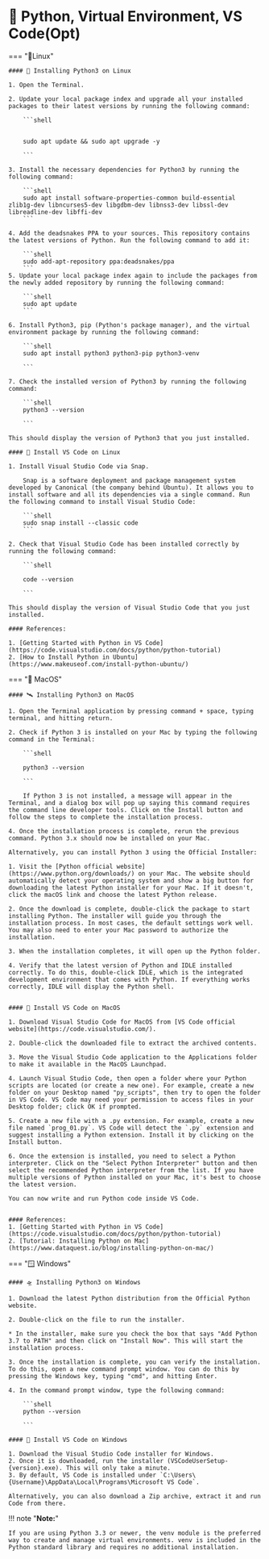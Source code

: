 # 🔑 **Python, Virtual Environment, VS Code(Opt)**

=== "🐧Linux"

    #### 🚀 Installing Python3 on Linux
    
    1. Open the Terminal.

    2. Update your local package index and upgrade all your installed packages to their latest versions by running the following command:

        ```shell


        sudo apt update && sudo apt upgrade -y

        ```
    
    3. Install the necessary dependencies for Python3 by running the following command:

        ```shell
        sudo apt install software-properties-common build-essential zlib1g-dev libncurses5-dev libgdbm-dev libnss3-dev libssl-dev libreadline-dev libffi-dev
        ```

    4. Add the deadsnakes PPA to your sources. This repository contains the latest versions of Python. Run the following command to add it:

        ```shell
        sudo add-apt-repository ppa:deadsnakes/ppa
        ```
    5. Update your local package index again to include the packages from the newly added repository by running the following command:

        ```shell
        sudo apt update
        ```

    6. Install Python3, pip (Python's package manager), and the virtual environment package by running the following command:
    
        ```shell
        sudo apt install python3 python3-pip python3-venv

        ```

    7. Check the installed version of Python3 by running the following command:
    
        ```shell
        python3 --version

        ```

    This should display the version of Python3 that you just installed.

    #### 🎨 Install VS Code on Linux

    1. Install Visual Studio Code via Snap. 
    
        Snap is a software deployment and package management system developed by Canonical (the company behind Ubuntu). It allows you to install software and all its dependencies via a single command. Run the following command to install Visual Studio Code:

        ```shell
        sudo snap install --classic code
        ``` 

    2. Check that Visual Studio Code has been installed correctly by running the following command:

        ```shell

        code --version

        ```

    This should display the version of Visual Studio Code that you just installed.

    #### References: 

    1. [Getting Started with Python in VS Code](https://code.visualstudio.com/docs/python/python-tutorial) 
    2. [How to Install Python in Ubuntu](https://www.makeuseof.com/install-python-ubuntu/)

=== "🍎 MacOS"

    #### 🛰️ Installing Python3 on MacOS

    1. Open the Terminal application by pressing command + space, typing terminal, and hitting return.

    2. Check if Python 3 is installed on your Mac by typing the following command in the Terminal:

        ```shell
        
        python3 --version

        ```

        If Python 3 is not installed, a message will appear in the Terminal, and a dialog box will pop up saying this command requires the command line developer tools. Click on the Install button and follow the steps to complete the installation process.

    4. Once the installation process is complete, rerun the previous command. Python 3.x should now be installed on your Mac.

    Alternatively, you can install Python 3 using the Official Installer:

    1. Visit the [Python official website](https://www.python.org/downloads/) on your Mac. The website should automatically detect your operating system and show a big button for downloading the latest Python installer for your Mac. If it doesn't, click the macOS link and choose the latest Python release.

    2. Once the download is complete, double-click the package to start installing Python. The installer will guide you through the installation process. In most cases, the default settings work well. You may also need to enter your Mac password to authorize the installation.

    3. When the installation completes, it will open up the Python folder.

    4. Verify that the latest version of Python and IDLE installed correctly. To do this, double-click IDLE, which is the integrated development environment that comes with Python. If everything works correctly, IDLE will display the Python shell.


    #### 🎨 Install VS Code on MacOS

    1. Download Visual Studio Code for MacOS from [VS Code official website](https://code.visualstudio.com/).

    2. Double-click the downloaded file to extract the archived contents.

    3. Move the Visual Studio Code application to the Applications folder to make it available in the MacOS Launchpad.

    4. Launch Visual Studio Code, then open a folder where your Python scripts are located (or create a new one). For example, create a new folder on your Desktop named "py_scripts", then try to open the folder in VS Code. VS Code may need your permission to access files in your Desktop folder; click OK if prompted.

    5. Create a new file with a .py extension. For example, create a new file named `prog_01.py`. VS Code will detect the `.py` extension and suggest installing a Python extension. Install it by clicking on the Install button.

    6. Once the extension is installed, you need to select a Python interpreter. Click on the "Select Python Interpreter" button and then select the recommended Python interpreter from the list. If you have multiple versions of Python installed on your Mac, it's best to choose the latest version.

    You can now write and run Python code inside VS Code.


    #### References: 
    1. [Getting Started with Python in VS Code](https://code.visualstudio.com/docs/python/python-tutorial)
    2. [Tutorial: Installing Python on Mac](https://www.dataquest.io/blog/installing-python-on-mac/)
    

=== "🪟 Windows"

    #### 🛸 Installing Python3 on Windows
    
    1. Download the latest Python distribution from the Official Python website. 

    2. Double-click on the file to run the installer.
        
    * In the installer, make sure you check the box that says "Add Python 3.7 to PATH" and then click on "Install Now". This will start the installation process.

    3. Once the installation is complete, you can verify the installation. To do this, open a new command prompt window. You can do this by pressing the Windows key, typing "cmd", and hitting Enter.

    4. In the command prompt window, type the following command:

        ```shell
        python --version

        ```

    #### 🎨 Install VS Code on Windows

    1. Download the Visual Studio Code installer for Windows.
    2. Once it is downloaded, run the installer (VSCodeUserSetup-{version}.exe). This will only take a minute.
    3. By default, VS Code is installed under `C:\Users\{Username}\AppData\Local\Programs\Microsoft VS Code`.

    Alternatively, you can also download a Zip archive, extract it and run Code from there.



!!! note "**Note:**"

    If you are using Python 3.3 or newer, the venv module is the preferred way to create and manage virtual environments. venv is included in the Python standard library and requires no additional installation.



